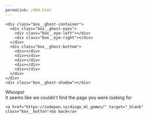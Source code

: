 ```yaml
---
permalink: /404.html
---
```

<div class="box">
  <div class="box__ghost">
    <div class="symbol"></div>
    <div class="symbol"></div>
    <div class="symbol"></div>
    <div class="symbol"></div>
    <div class="symbol"></div>
    <div class="symbol"></div>
    
    <div class="box__ghost-container">
      <div class="box__ghost-eyes">
        <div class="box__eye-left"></div>
        <div class="box__eye-right"></div>
      </div>
      <div class="box__ghost-bottom">
        <div></div>
        <div></div>
        <div></div>
        <div></div>
        <div></div>
      </div>
    </div>
    <div class="box__ghost-shadow"></div>
  </div>
  
  <div class="box__description">
    <div class="box__description-container">
      <div class="box__description-title">Whoops!</div>
      <div class="box__description-text">It seems like we couldn't find the page you were looking for</div>
    </div>
    
    <a href="https://codepen.io/diogo_ml_gomes/" target="_blank" class="box__button">Go back</a>
    
  </div>
  
</div>
